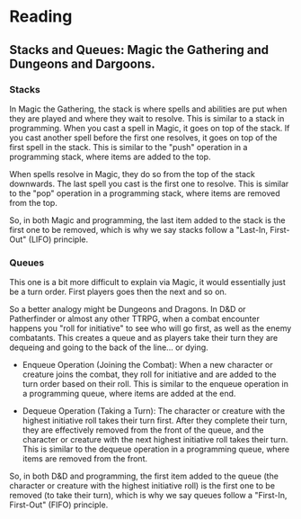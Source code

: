 # Reading

## Stacks and Queues: Magic the Gathering and Dungeons and Dargoons.

### Stacks

In Magic the Gathering, the stack is where spells and abilities are put when they are played and where they wait to resolve. 
This is similar to a stack in programming. When you cast a spell in Magic, it goes on top of the stack. 
If you cast another spell before the first one resolves, it goes on top of the first spell in the stack. 
This is similar to the "push" operation in a programming stack, where items are added to the top.

When spells resolve in Magic, they do so from the top of the stack downwards. 
The last spell you cast is the first one to resolve. This is similar to the "pop" operation in a programming stack, 
where items are removed from the top.

So, in both Magic and programming, the last item added to the stack is the first one to be removed, 
which is why we say stacks follow a "Last-In, First-Out" (LIFO) principle.

### Queues 

This one is a bit more difficult to explain via Magic, it would essentially just be a turn order. First players goes then the next and so on.

So a better analogy might be Dungeons and Dragons. In D&D or Patherfinder or almost any other TTRPG, when a combat encounter happens you "roll for initiative"
to see who will go first, as well as the enemy combatants. This creates a queue and as players take their turn they are dequeing and going to the back of the line... or dying.

  + Enqueue Operation (Joining the Combat): When a new character or creature joins the combat, 
    they roll for initiative and are added to the turn order based on their roll. This is similar to the enqueue operation in a programming queue,
    where items are added at the end.

  + Dequeue Operation (Taking a Turn): The character or creature with the highest initiative roll takes their turn first. 
    After they complete their turn, they are effectively removed from the front of the queue, and the character or creature 
    with the next highest initiative roll takes their turn. This is similar to the dequeue operation in a programming queue, 
    where items are removed from the front.

So, in both D&D and programming, the first item added to the queue (the character or creature with the highest initiative roll) 
is the first one to be removed (to take their turn), which is why we say queues follow a "First-In, First-Out" (FIFO) principle.
